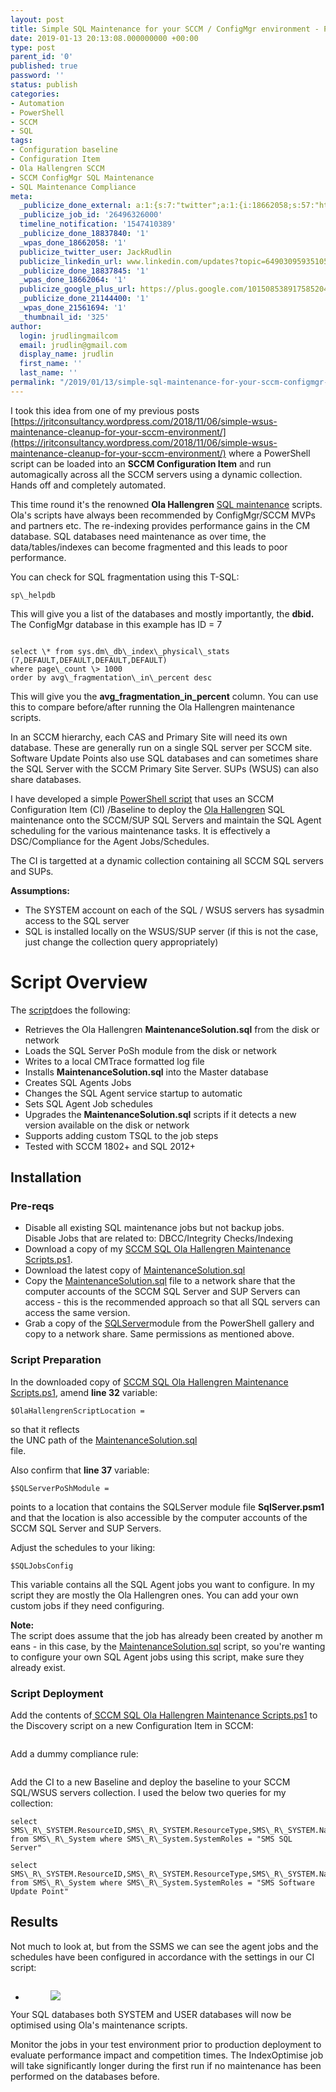```yaml
---
layout: post
title: Simple SQL Maintenance for your SCCM / ConfigMgr environment - PowerShell CI
date: 2019-01-13 20:13:08.000000000 +00:00
type: post
parent_id: '0'
published: true
password: ''
status: publish
categories:
- Automation
- PowerShell
- SCCM
- SQL
tags:
- Configuration baseline
- Configuration Item
- Ola Hallengren SCCM
- SCCM ConfigMgr SQL Maintenance
- SQL Maintenance Compliance
meta:
  _publicize_done_external: a:1:{s:7:"twitter";a:1:{i:18662058;s:57:"https://twitter.com/JackRudlin/status/1084543898821844992";}}
  _publicize_job_id: '26496326000'
  timeline_notification: '1547410389'
  _publicize_done_18837840: '1'
  _wpas_done_18662058: '1'
  publicize_twitter_user: JackRudlin
  publicize_linkedin_url: www.linkedin.com/updates?topic=6490309593510531072
  _publicize_done_18837845: '1'
  _wpas_done_18662064: '1'
  publicize_google_plus_url: https://plus.google.com/101508538917585204483/posts/1w3RktsMMCK
  _publicize_done_21144400: '1'
  _wpas_done_21561694: '1'
  _thumbnail_id: '325'
author:
  login: jrudlingmailcom
  email: jrudlin@gmail.com
  display_name: jrudlin
  first_name: ''
  last_name: ''
permalink: "/2019/01/13/simple-sql-maintenance-for-your-sccm-configmgr-environment-powershell-ci/"
---
```


I took this idea from one of my previous posts [https://jritconsultancy.wordpress.com/2018/11/06/simple-wsus-maintenance-cleanup-for-your-sccm-environment/](https://jritconsultancy.wordpress.com/2018/11/06/simple-wsus-maintenance-cleanup-for-your-sccm-environment/) where a PowerShell script can be loaded into an **SCCM Configuration Item** and run automagically across all the SCCM servers using a dynamic collection. Hands off and completely automated.

This time round it's the renowned **Ola Hallengren** [SQL maintenance](https://ola.hallengren.com/sql-server-index-and-statistics-maintenance.html) scripts. Ola's scripts have always been recommended by ConfigMgr/SCCM MVPs and partners etc. The re-indexing provides performance gains in the CM database. SQL databases need maintenance as over time, the data/tables/indexes can become fragmented and this leads to poor performance.

<!-- /wp:paragraph -->

<!-- wp:paragraph -->

You can check for SQL fragmentation using this T-SQL:

<!-- /wp:paragraph -->

<!-- wp:verse -->

```
sp\_helpdb
```

<!-- /wp:verse -->

<!-- wp:paragraph -->

This will give you a list of the databases and mostly importantly, the **dbid.&nbsp;** The&nbsp;ConfigMgr&nbsp;database&nbsp;in&nbsp;this&nbsp;example&nbsp;has&nbsp;ID&nbsp;=&nbsp;7

<!-- /wp:paragraph -->

<!-- wp:image {"id":327} -->

<figure class="wp-block-image"><img src="%7B%7B%20site.baseurl%20%7D%7D/assets/images/sp_helpdb.jpg?w=812" alt="" class="wp-image-327"></figure>

<!-- /wp:image -->

<!-- wp:verse -->

```
select \* from sys.dm\_db\_index\_physical\_stats (7,DEFAULT,DEFAULT,DEFAULT,DEFAULT)
where page\_count \> 1000
order by avg\_fragmentation\_in\_percent desc
```

<!-- /wp:verse -->

<!-- wp:paragraph -->

This will give you the **avg\_fragmentation\_in\_percent** column. You can use this to compare before/after running the Ola Hallengren maintenance scripts.

<!-- /wp:paragraph -->

<!-- wp:paragraph -->

In an SCCM hierarchy, each CAS and Primary Site will need its own database. These are generally run on a single SQL server per SCCM site. Software Update Points also use SQL databases and can sometimes share the SQL Server with the SCCM Primary Site Server. SUPs (WSUS) can also share databases.

<!-- /wp:paragraph -->

<!-- wp:paragraph -->

I have developed a simple [PowerShell script](https://github.com/jrudlin/SCCM-SQL-Maintenance/blob/master/SCCM%20SQL%20Ola%20Hallengren%20Maintenance%20Scripts.ps1) that uses an SCCM Configuration Item (CI) /Baseline to deploy the [Ola Hallengren](https://ola.hallengren.com/) SQL maintenance onto the SCCM/SUP SQL Servers and maintain the SQL Agent scheduling for the various maintenance tasks. It is effectively a DSC/Compliance for the Agent Jobs/Schedules.

<!-- /wp:paragraph -->

<!-- wp:paragraph -->

The CI is targetted at a dynamic collection containing all SCCM SQL servers and SUPs.

<!-- /wp:paragraph -->

<!-- wp:paragraph -->

**Assumptions:**

<!-- /wp:paragraph -->

<!-- wp:list -->

- The SYSTEM account on each of the SQL / WSUS servers has sysadmin access to the SQL server
- SQL is installed locally on the WSUS/SUP server (if this is not the case, just change the collection query appropriately)

<!-- /wp:list -->

<!-- wp:heading {"level":1} -->

# Script Overview

<!-- /wp:heading -->

<!-- wp:paragraph -->

The [script](https://github.com/jrudlin/SCCM-SQL-Maintenance/blob/master/SCCM%20SQL%20Ola%20Hallengren%20Maintenance%20Scripts.ps1)does the following:

<!-- /wp:paragraph -->

<!-- wp:list -->

- Retrieves the Ola Hallengren **MaintenanceSolution.sql** from the disk or network
- Loads the SQL Server PoSh module from the disk or network
- Writes to a local CMTrace formatted log file
- Installs **MaintenanceSolution.sql** into the Master database
- Creates SQL Agents Jobs
- Changes the SQL Agent service startup to automatic
- Sets SQL Agent Job schedules
- Upgrades the **MaintenanceSolution.sql** scripts if it detects a new version available on the disk or network
- Supports adding custom TSQL to the job steps
- Tested with SCCM 1802+ and SQL 2012+

<!-- /wp:list -->

<!-- wp:heading -->

## Installation

<!-- /wp:heading -->

<!-- wp:heading {"level":3} -->

### Pre-reqs

<!-- /wp:heading -->

<!-- wp:list -->

- Disable all existing SQL maintenance jobs but not backup jobs.  
Disable Jobs that are related to: DBCC/Integrity Checks/Indexing 
- Download a copy of my [SCCM SQL Ola Hallengren Maintenance Scripts.ps1](https://github.com/jrudlin/SCCM-SQL-Maintenance/blob/master/SCCM%20SQL%20Ola%20Hallengren%20Maintenance%20Scripts.ps1). 
- Download the latest copy of [MaintenanceSolution.sql](https://github.com/olahallengren/sql-server-maintenance-solution/blob/master/MaintenanceSolution.sql) 
- Copy the [MaintenanceSolution.sql](https://github.com/olahallengren/sql-server-maintenance-solution/blob/master/MaintenanceSolution.sql) file to a network share that the computer accounts of the SCCM SQL Server and SUP Servers can access - this is the recommended approach so that all SQL servers can access the same version. 
- Grab a copy of the [SQLServer](https://www.powershellgallery.com/packages/SqlServer)module from the PowerShell gallery and copy to a network share. Same permissions as mentioned above.

<!-- /wp:list -->

<!-- wp:heading {"level":3} -->

### Script Preparation

<!-- /wp:heading -->

<!-- wp:paragraph -->

In the downloaded copy of [SCCM SQL Ola Hallengren Maintenance Scripts.ps1](https://github.com/jrudlin/SCCM-SQL-Maintenance/blob/master/SCCM%20SQL%20Ola%20Hallengren%20Maintenance%20Scripts.ps1), amend **line 32** variable:

<!-- /wp:paragraph -->

<!-- wp:verse -->

```
$OlaHallengrenScriptLocation =
```

<!-- /wp:verse -->

<!-- wp:paragraph -->

so that it reflects  
the UNC path of the [MaintenanceSolution.sql](https://github.com/olahallengren/sql-server-maintenance-solution/blob/master/MaintenanceSolution.sql)  
file.

<!-- /wp:paragraph -->

<!-- wp:paragraph -->

Also confirm that **line 37** variable:

<!-- /wp:paragraph -->

<!-- wp:verse -->

```
$SQLServerPoShModule =
```

<!-- /wp:verse -->

<!-- wp:paragraph -->

points to a location that contains the SQLServer module file **SqlServer.psm1** and that the location is also accessible by the computer accounts of the SCCM SQL Server and SUP Servers.

<!-- /wp:paragraph -->

<!-- wp:paragraph -->

Adjust the schedules to your liking:

<!-- /wp:paragraph -->

<!-- wp:verse -->

```
$SQLJobsConfig
```

<!-- /wp:verse -->

<!-- wp:paragraph -->

This variable contains all the SQL Agent jobs you want to configure. In my script they are mostly the Ola Hallengren ones. You can add your own custom jobs if they need configuring.

<!-- /wp:paragraph -->

<!-- wp:paragraph -->

**Note:&nbsp;** The&nbsp;script&nbsp;does&nbsp;assume&nbsp;that&nbsp;the&nbsp;job&nbsp;has&nbsp;already&nbsp;been&nbsp;created&nbsp;by&nbsp;another&nbsp;means&nbsp;-&nbsp;in&nbsp;this&nbsp;case,&nbsp;by&nbsp;the [MaintenanceSolution.sql](https://github.com/olahallengren/sql-server-maintenance-solution/blob/master/MaintenanceSolution.sql) script, so you're wanting to configure your own SQL Agent jobs using this script, make sure they already exist.

<!-- /wp:paragraph -->

<!-- wp:heading {"level":3} -->

### Script Deployment

<!-- /wp:heading -->

<!-- wp:paragraph -->

Add the contents of[&nbsp;SCCM SQL Ola Hallengren Maintenance Scripts.ps1](https://github.com/jrudlin/SCCM-SQL-Maintenance/blob/master/SCCM%20SQL%20Ola%20Hallengren%20Maintenance%20Scripts.ps1) to the Discovery script on a new Configuration Item in SCCM:

<!-- /wp:paragraph -->

<!-- wp:image {"id":322} -->

<figure class="wp-block-image"><img src="%7B%7B%20site.baseurl%20%7D%7D/assets/images/1.compliance.jpg" alt="" class="wp-image-322"></figure>

<!-- /wp:image -->

<!-- wp:paragraph -->

Add a dummy compliance rule:

<!-- /wp:paragraph -->

<!-- wp:image {"id":323} -->

<figure class="wp-block-image"><img src="%7B%7B%20site.baseurl%20%7D%7D/assets/images/2.compliance.jpg" alt="" class="wp-image-323"></figure>

<!-- /wp:image -->

<!-- wp:paragraph -->

Add the CI to a new Baseline and deploy the baseline to your SCCM SQL/WSUS servers collection. I used the below two queries for my collection:

<!-- /wp:paragraph -->

<!-- wp:verse -->

```
select SMS\_R\_SYSTEM.ResourceID,SMS\_R\_SYSTEM.ResourceType,SMS\_R\_SYSTEM.Name,SMS\_R\_SYSTEM.SMSUniqueIdentifier,SMS\_R\_SYSTEM.ResourceDomainORWorkgroup,SMS\_R\_SYSTEM.Client from SMS\_R\_System where SMS\_R\_System.SystemRoles = "SMS SQL Server"
```

<!-- /wp:verse -->

<!-- wp:verse -->

```
select SMS\_R\_SYSTEM.ResourceID,SMS\_R\_SYSTEM.ResourceType,SMS\_R\_SYSTEM.Name,SMS\_R\_SYSTEM.SMSUniqueIdentifier,SMS\_R\_SYSTEM.ResourceDomainORWorkgroup,SMS\_R\_SYSTEM.Client from SMS\_R\_System where SMS\_R\_System.SystemRoles = "SMS Software Update Point"
```

<!-- /wp:verse -->

<!-- wp:heading -->

## Results

<!-- /wp:heading -->

<!-- wp:paragraph -->

Not much to look at, but from the SSMS we can see the agent jobs and the schedules have been configured in accordance with the settings in our CI script:

<!-- /wp:paragraph -->

<!-- wp:image {"id":325} -->

<figure class="wp-block-image"><img src="%7B%7B%20site.baseurl%20%7D%7D/assets/images/sqlagentjobs.jpg" alt="" class="wp-image-325"></figure>

<!-- /wp:image -->

<!-- wp:gallery {"ids":[324]} -->

- <figure><img src="%7B%7B%20site.baseurl%20%7D%7D/assets/images/jobschedules.jpg" data-id="324" class="wp-image-324"></figure>

<!-- /wp:gallery -->

<!-- wp:paragraph -->

Your SQL databases both SYSTEM and USER databases will now be optimised using Ola's maintenance scripts.

<!-- /wp:paragraph -->

<!-- wp:paragraph -->

Monitor the jobs in your test environment prior to production deployment to evaluate performance impact and competition times. The IndexOptimise job will take significantly longer during the first run if no maintenance has been performed on the databases before.

<!-- /wp:paragraph -->

